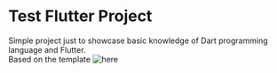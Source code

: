 # Test Flutter Project
Simple project just to showcase basic knowledge of Dart programming language and Flutter.</br>
Based on the template ![here](https://github.com/solid-software/flutter_project_template)

